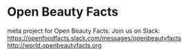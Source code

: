# Open Beauty Facts
meta project for Open Beauty Facts.
Join us on Slack: https://openfoodfacts.slack.com/messages/openbeautyfacts
http://world.openbeautyfacts.org
